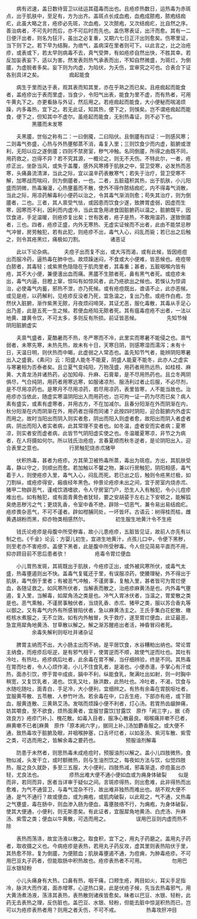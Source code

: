 <!-- { "loadSidebar": true } -->
　　病有迟速，盖日数待营卫以祛运其蕴毒而出也。且疮疹热数日，运热毒为赤斑点，出于肌肤中，至足有，方为出齐。盖斑点长成血疱，血疱成脓疱，脓疱结痂疕，此虽大略之言，疮疹必先斑，次血疱，又次脓疱，又次结痂疕，比自然之序。善治病者，不可先时而后，亦不可后时而先也。盖伤寒表证，出汗而愈。其有一二日便汗出者，则名为狂汗，虽出之必复重，又期六七日正汗出则愈矣。伤寒里证，当下则下之。若下早为结胸，为痞气，盖病深在里者则可下。以此言之，比之治疮疹，或表或下，若太早则病毒不去，真气受弊，有如疮疹自然出快，不胜其幸。若反加妄表妄下，适以为害。然发表则热气承表而出，不知自然微盛，为斑烂，为倒靥，为虚脱者多矣。妄下则为内虚，为陷伏，为夭伤，宜审究之可也。合表合下证各别具详之矣。
　　　　　痂起能食

　　病生于里而达于表，观其表而知其里，亦在乎熟之而已矣。且疮痂起而能食者，盖疮疹出于表而里虚，当食少，令阳气出表，能食为里不虚，而有热者，可用牛黄丸下之。亦更看脉与外证，然后用之。若疮痂起而能食，大小便秘而喘渴烦躁，内多毒热，宜下之。若无此证，知其热，便下之，则悞矣。岂不谓疮痂起而能食，便下之，但知其中不虚尔。虽疮起而能食，无别热毒证，则不必下也。
　　　　　黑餍而未发寒

　　夫黑靥，世俗之称有二：一曰倒魇，二曰陷伏。且倒靥有四证：一则感风寒；二则毒气弥盛，心热与外热壅郁蒸不消，毒复入里；三则饮食少而内虚，脏腑或泄利，无阳以应之遂倒靥；四则不禁房室，秽气冲触。名同倒靥，所得之由既不同，用药救之，岂得不异？若不究其源，一概论之，则无不夭伤。不特此尔，一者，疮疹正出，坐卧当风，或失于盖覆，感外风寒搏于肌肤之中，营卫受寒，必发热而恶寒，头痛鼻流清涕，当此之际，宜以温辛药表散寒气；若失于治疗，营卫受寒不解，加寒战而喘闷，则为倒靥者，一也。二者，五脏蕴积其热，出于肌肤，小儿阳盛而阴微，热毒瀚漫，心热壅蓄而不散，使外不得作脓结痂疕，内不得毒气消散，当此之际，用凉药解毒利小便药以治之，令其毒气渐消则愈；苟失其治疗，则为倒靥者，二也。三者，其人禀受气怯，或因患而饮食少遂，致脾胃虚弱，因虚而生寒，因寒而不利，因利而内虚冷，当此宜急用进食固脏腑药以温之，脏腑既平，因饮食进，手足温暖，则疮疹复出矣；世有医者，疮子是热，不敢用温药，遂致倒靥者，三也。四者，疮疹正盛，内外无寒热、无虚实证候而不出者，此由不能禁忌秽气冲冒，房劳触犯，若有此犯，则疮疹不出，毒气入心，闷乱而毙；若已出之后触之，则令其疮黑烂，痛极如刀割。
　　　　　诸恶证

　　此以下论杂病。
　　夫痘子出而复不出，或大泻而渴，或有此候，皆因疮痘出而服冷药，逼热毒在肺中也。故烦躁迷闷，不食或大小便难，皆恶候也。疮痘带白脓者，其毒轻；或紫黑色隐隐在于肌肉里者，其毒重；甚者，五脏咽喉内皆有疮，其不大小便，兼便濇出血而痛。黑靥不生脓者死，鼻有黑气者死。或痘疹未出，毒气内逼，目瞪上窜，惊叫有如惊风者，此乃疮欲出之候也。若悞认为惊调治，必使毒气内蓄，邪热不泄，亦乃死候。或有疮痘既出，谵语不止，此亦恶候。或见是疮，以药解利，见疮疹反没者乃死，宜急温之，复出乃愈。或疮作白疱，忽然伏入脏腑，渐作紫黑无脓，月夜烦闷啼哭，其证尤恶，服化毒散，其毒从手足心出乃差，此是五死一生之候。若便血疮陷无脓者死。其有瘟毒痘疮不出者，一法以地黄、雄黄令饮，不可太多，多则反有所损。前证皆恶候。
　　　　　先知节候阴阳脏腑虚实

　　夫禀气盛者，夏酷暑而不热，冬严寒而不冷，此里实而寒暑不能侵之也。禀气弱者，未寒先寒，未热先热，故未有十日，天寒日阴，则感寒湿而濡泻；未有十日，天温日明，则伏热而中暍，此虚弱之人常态也。盖先知节气者，能辨阴阳寒暑出入之盛衰。《素问》云：阳盛人能冬不能夏，阴盛人能夏不能冬，此亦人之虚实与寒暑相为否泰者矣。且立夏气变纯阳，万物茂盛，用药者用热远热，如桂枝、麻黄、大青龙汤并诸热药，必加知母、升麻、石膏辈，是不尽用热药也。且立冬两阴俱尽，气合纯阴，用药者用寒远寒，如服诸凉剂、服汤利过者止后服，不必尽剂，是不尽用凉药也。是寒月不尽用凉药，若尽用凉药，表里皆寒，人不能当故也。治疮疹亦当依此，随虚实寒温阴阳出入而用药也，岂可拘一证一药为尽而已矣？病人素有盛实，或素有虚寒者，并用古方，不在加减尔。且春分阳渐在外而阴渐在内，秋分阳渐在内而阴渐在外，用药者岂得而同诸？此按四时阴阳，迎合脏腑内外虚实而用之。故时当阳出而阴入则实者愈，阴出而阳入则虚者愈，故阳出而阴入者虚者病，阴出而阳入者实者病，此其常理不变者也。如冬温，虚者安而实者病；夏寒凉，则实者安而虚者病，此皆节气阴阳虚实使之也。冬温暖夏寒凉，非节之为病者，在人将摄如何尔。所以钱氏治疮痘，言春夏顺而秋冬逆者，是论阴阳出入，迎合表里之意也。
　　　　　行房触犯烧赤朮猪甲

　　伏积热毒，甚者为疮疹。方其荣卫被热毒所蒸，毒出为斑痘。方出，其肌肤受毒，静以守之，则顺出而愈。若加触以不馨之物，兼以行房触犯，阴阳相感，毒气着于人，则使疮疹入里，毒气入心，闷乱而死。若已出之后，触则令疮黑烂极，如刀割纵，或疮疹得安，瘢痕经年黑色。仲景论疮疹未出之间，宜于房室内烧赤朮、猪甲二物辟恶气，谨戒饮酒嗜欲，令人守房室门户，恐生人入有触犯，令小儿痘疹难出也。如有触犯，或有面青黄色者犹轻，要之安胡荽于左右上下安顿之，能解狐臭绝恶秽污之气；更烧乳香，令室中香不绝，辟除一切恶气，兼令易出易结痂疕。疮疹畏杂恶气，不可不谨者。辟如柑脯同处，一坏皆坏。古语云：树得桂而枯，雌黄遇胡粉而黑，抑亦物类相感然尔。
　　　　　初生服生地黄汁令不生疮

　　钱氏论疮疹是母腹中所受秽毒，故小儿患疮疹，五脏皆见证，故前人亦先有以制之也。《千金》论云：方婴儿初生，宜进生地黄汁，点孩儿口中，令便下黑秽，则至老亦不害疮疹。盖便下黑者，此是腹中所受秽毒。今人但见简易平直而不用，抑亦顾目前不思后患者欤！
　　　　　疮毒令胃烂便血

　　小儿胃热发斑，其斑既出于肌肤，今疮疹正出，或外被风寒所伏，或毒气太盛，热毒壅遏则出不快。盖毒气复辄还于里，有误服凉药，使腠理秘，外不得出于肌肤，毒气倒于里者；有被恶气冲触，不谨房事，复触入里，甚者皆可为胃烂便血，各随证救之。如风寒所伏者，当解表而散之，治疮疹麻黄汤是也。内外毒气壅遏，复入里，当解毒，如犀角汤之类是也。冷气入胃冰伏者，当温之，胃爱散之类是也。恶气熏触，不谨房事触伏者，当烧乳香、赤朮、猪甲之类，服以苏合香丸等以御之。又有毒气内外有所感冒陷伏者，急以麻黄汤主之。王氏手集白花蛇散、橄榄核水煮服之，无不立效。如有内外触冒，失于救疗，遂至胃烂便血，此证最恶，急宜用犀角地黄汤、甘草散以解之。解之渐苏醒疮出者活，神昏冒闷者死。
　　　　　余毒失解利则呕吐并诸杂证

　　脾胃主纳而不出，大小肠主出而不纳，是平居饮食，水谷糟粕出纳也。常论胃主纳食，而疮疹后呕逆，是有邪气相干，使胃逆而不顺，故使气逆而吐也。其吐有冷吐，有热吐。疮疹病后吐者，此余毒在胃不解，当仔细辨验，终是不同。其热毒在胃而吐者，令人心烦作渴，小儿不住食乳者，是渴也。小便赤濇，手掌心有汗或热，面赤引饮，停于胃中成痰，膈中不利，纵能食乳，聚满吐出如射，则一时胸中稍宽，又复饮乳者，渴也。饮乳又吐，脉洪数，此热吐也。冷吐者，不渴，饮食与水随吃随吐，面青白，手足冷，大小便利，宜细辨之。有热有余毒在胃脘呕吐者，宜服黄芩散、五苓散、人参竹叶汤。若余毒在中，口舌生疮，下部亦有疮，或下脓血，服黄连散、三黄熟艾汤。发喘而烦躁小便不利者，灯心汤。若胃热齿龈肿痛，妨其嚼食，至不欲食，烦热面黄者，宜服甘露饮[甘露饮　原作「阙三字」，据《奇效良方》疮疹门补。]、槐花散。如毒入目者，服净心散最良。咽喉痛并嗽不已者，麻黄嗽不已者[麻黄　原作「原本阙六字」，据同上补。]汤加麝香服之。或大便不通，致热毒攻于脏腑及眼，并咽喉肿塞，口舌坏烂者，以如圣汤、紫河车散、紫雪之类，可选而用之，皆解余毒之要药也。
　　　　　预服油剂解毒

　　防患于未然者，则思热毒未成疮痘时，预服油剂以解之。盖小儿四肢微热，食物似减，头发干立，或时额微热，则与生油剂饮之，每夜如方法与饮，似觉四肢热，服之良久就卧，多至三五服，大小便利，四肢热减，邪毒渐退，疹痘虽出亦轻，尤良法也。
　　　　　疹热出难大便不通小便如血或为痈身体破裂
　　似是而非，若同而异，医者当详审于疑似之间。言斑疹得热，则出愈难，此非得热而出愈难，为气不通营卫，与毒气混杂不行，故出难非独热而难出也。胡不观大便不通，是气不通行？故或便血，或为痈疱，或肌肉破裂，以此观之，气不通，又热毒之气壅盛，毒在肠中，则血渗入肠为便血，毒壅肢络不行，为痈疱，为身体破裂，使其大便通，小便利，则无斯患矣。有此证者，宜服犀角地黄汤、白虎汤、升麻汤、紫雪之类；便血以牛黄散，可选而用之。
　　　　　误用巴豆则内虚而热不除

　　表热而荡涤，故宜汤液以散之。取食积，宜下之，用丸子药磨之。盖用丸子药者，取收摄之义也。今病疮疹是表热，若用丸子药反攻，虚其里则表热陷伏于里，其热愈不除，复为倒靥，为便脓血；肌肤毒壅遏不通，为痘痈，为肿毒疮疹。不可用巴豆丸子药者，但能取肠中积热故也。疮疹表热者不可用。
　　　　　勿用巴豆水银轻粉

　　小儿头痛身有大热，口鼻有热，咽干痛，口颊生疮，两目如火，耳尖手足指冷，脉洪大而作渴，面赤增寒，心逆热口臭，此是伏疮子候，先当去热毒邪气，用大黄汤煮汤液，荡涤其表热，表热散则诸疾皆愈矣。昧者以巴豆、水银、轻粉，此药无去表热之理，反伤脏也。盖巴豆、水银、轻粉，但能去脏中惊涎积热而已，岂可以为疮疹表热者用？则用之者夭伤，不可不戒。
　　　　　热毒攻肝冲目

